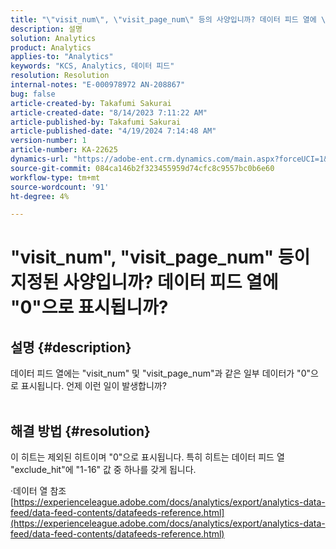 ```yaml
---
title: "\"visit_num\", \"visit_page_num\" 등의 사양입니까? 데이터 피드 열에 \"0\"으로 표시됩니까?"
description: 설명
solution: Analytics
product: Analytics
applies-to: "Analytics"
keywords: "KCS, Analytics, 데이터 피드"
resolution: Resolution
internal-notes: "E-000978972 AN-208867"
bug: false
article-created-by: Takafumi Sakurai
article-created-date: "8/14/2023 7:11:22 AM"
article-published-by: Takafumi Sakurai
article-published-date: "4/19/2024 7:14:48 AM"
version-number: 1
article-number: KA-22625
dynamics-url: "https://adobe-ent.crm.dynamics.com/main.aspx?forceUCI=1&pagetype=entityrecord&etn=knowledgearticle&id=088605c1-713a-ee11-bdf4-6045bd006295"
source-git-commit: 084ca146b2f323455959d74cfc8c9557bc0b6e60
workflow-type: tm+mt
source-wordcount: '91'
ht-degree: 4%

---
```


# &quot;visit_num&quot;, &quot;visit_page_num&quot; 등이 지정된 사양입니까? 데이터 피드 열에 &quot;0&quot;으로 표시됩니까?

## 설명 {#description}

데이터 피드 열에는 &quot;visit_num&quot; 및 &quot;visit_page_num&quot;과 같은 일부 데이터가 &quot;0&quot;으로 표시됩니다. 언제 이런 일이 발생합니까?
<br> 

## 해결 방법 {#resolution}


이 히트는 제외된 히트이며 &quot;0&quot;으로 표시됩니다. 특히 히트는 데이터 피드 열 &quot;exclude_hit&quot;에 &quot;1-16&quot; 값 중 하나를 갖게 됩니다.

·데이터 열 참조
[https://experienceleague.adobe.com/docs/analytics/export/analytics-data-feed/data-feed-contents/datafeeds-reference.html](https://experienceleague.adobe.com/docs/analytics/export/analytics-data-feed/data-feed-contents/datafeeds-reference.html)
